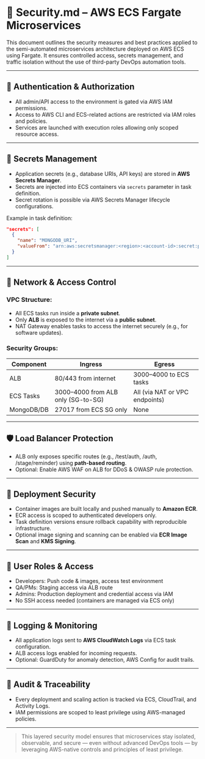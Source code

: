 # 🔐 Security.md – AWS ECS Fargate Microservices

This document outlines the security measures and best practices applied to the semi-automated microservices architecture deployed on AWS ECS using Fargate. It ensures controlled access, secrets management, and traffic isolation without the use of third-party DevOps automation tools.

---

## 🔐 Authentication & Authorization

* All admin/API access to the environment is gated via AWS IAM permissions.
* Access to AWS CLI and ECS-related actions are restricted via IAM roles and policies.
* Services are launched with execution roles allowing only scoped resource access.

---

## 🔑 Secrets Management

* Application secrets (e.g., database URIs, API keys) are stored in **AWS Secrets Manager**.
* Secrets are injected into ECS containers via `secrets` parameter in task definition.
* Secret rotation is possible via AWS Secrets Manager lifecycle configurations.

Example in task definition:

```json
"secrets": [
  {
    "name": "MONGODB_URI",
    "valueFrom": "arn:aws:secretsmanager:<region>:<account-id>:secret:prod-mongodb-xxxxx"
  }
]
```

---

## 🔐 Network & Access Control

### VPC Structure:

* All ECS tasks run inside a **private subnet**.
* Only **ALB** is exposed to the internet via a **public subnet**.
* NAT Gateway enables tasks to access the internet securely (e.g., for software updates).

### Security Groups:

| Component  | Ingress                            | Egress                         |
| ---------- | ---------------------------------- | ------------------------------ |
| ALB        | 80/443 from internet               | 3000–4000 to ECS tasks         |
| ECS Tasks  | 3000–4000 from ALB only (SG-to-SG) | All (via NAT or VPC endpoints) |
| MongoDB/DB | 27017 from ECS SG only             | None                           |

---

## 🛡️ Load Balancer Protection

* ALB only exposes specific routes (e.g., /test/auth, /auth, /stage/reminder) using **path-based routing**.
* Optional: Enable AWS WAF on ALB for DDoS & OWASP rule protection.

---

## 🔐 Deployment Security

* Container images are built locally and pushed manually to **Amazon ECR**.
* ECR access is scoped to authenticated developers only.
* Task definition versions ensure rollback capability with reproducible infrastructure.
* Optional image signing and scanning can be enabled via **ECR Image Scan** and **KMS Signing**.

---

## 👥 User Roles & Access

* Developers: Push code & images, access test environment
* QA/PMs: Staging access via ALB route
* Admins: Production deployment and credential access via IAM
* No SSH access needed (containers are managed via ECS only)

---

## 🧪 Logging & Monitoring

* All application logs sent to **AWS CloudWatch Logs** via ECS task configuration.
* ALB access logs enabled for incoming requests.
* Optional: GuardDuty for anomaly detection, AWS Config for audit trails.

---

## 📝 Audit & Traceability

* Every deployment and scaling action is tracked via ECS, CloudTrail, and Activity Logs.
* IAM permissions are scoped to least privilege using AWS-managed policies.

---

> This layered security model ensures that microservices stay isolated, observable, and secure — even without advanced DevOps tools — by leveraging AWS-native controls and principles of least privilege.
